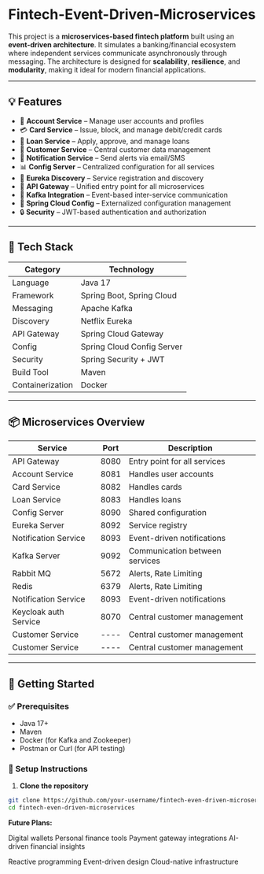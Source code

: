 # Fintech-Event-Driven-Microservices

This project is a **microservices-based fintech platform** built using an **event-driven architecture**. It simulates a banking/financial ecosystem where independent services communicate asynchronously through messaging. The architecture is designed for **scalability**, **resilience**, and **modularity**, making it ideal for modern financial applications.

---

## 💡 Features

- 🧾 **Account Service** – Manage user accounts and profiles  
- 💳 **Card Service** – Issue, block, and manage debit/credit cards  
- 🏦 **Loan Service** – Apply, approve, and manage loans  
- 💼 **Customer Service** – Central customer data management  
- 🔔 **Notification Service** – Send alerts via email/SMS  
- 📊 **Config Server** – Centralized configuration for all services  
- 📘 **Eureka Discovery** – Service registration and discovery  
- 📢 **API Gateway** – Unified entry point for all microservices  
- 🔄 **Kafka Integration** – Event-based inter-service communication  
- 📜 **Spring Cloud Config** – Externalized configuration management  
- 🔒 **Security** – JWT-based authentication and authorization

---

## 🧱 Tech Stack

| Category         | Technology                        |
|------------------|------------------------------------|
| Language         | Java 17                            |
| Framework        | Spring Boot, Spring Cloud          |
| Messaging        | Apache Kafka                       |
| Discovery        | Netflix Eureka                     |
| API Gateway      | Spring Cloud Gateway               |
| Config           | Spring Cloud Config Server         |
| Security         | Spring Security + JWT              |
| Build Tool       | Maven                              |
| Containerization | Docker                             |


---

## 📦 Microservices Overview

| Service               | Port | Description                    |
|-----------------------|------|--------------------------------|
| API Gateway           | 8080 | Entry point for all services   |
| Account Service       | 8081 | Handles user accounts          |
| Card Service          | 8082 | Handles cards                  |
| Loan Service          | 8083 | Handles loans                  |
| Config Server         | 8090 | Shared configuration           |
| Eureka Server         | 8092 | Service registry               |
| Notification Service  | 8093 | Event-driven notifications     |
| Kafka Server          | 9092 | Communication between services |
| Rabbit MQ             | 5672 | Alerts, Rate Limiting          |
| Redis                 | 6379 | Alerts, Rate Limiting          |
| Notification Service  | 8093 | Event-driven notifications     |
| Keycloak auth Service | 8070 | Central customer management    |
| Customer Service      | ---- | Central customer management    |
| Customer Service      | ---- | Central customer management    |

---

## 🚀 Getting Started

### ✅ Prerequisites

- Java 17+
- Maven
- Docker (for Kafka and Zookeeper)
- Postman or Curl (for API testing)

### 🔧 Setup Instructions

1. **Clone the repository**

```bash
git clone https://github.com/your-username/fintech-even-driven-microservices.git
cd fintech-even-driven-microservices

```
**Future Plans:**

Digital wallets
Personal finance tools
Payment gateway integrations
AI-driven financial insights

Reactive programming
Event-driven design
Cloud-native infrastructure
